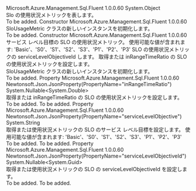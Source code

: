 <Type Name="SloUsageMetric" FullName="Microsoft.Azure.Management.Sql.Fluent.Models.SloUsageMetric">
  <TypeSignature Language="C#" Value="public class SloUsageMetric" />
  <TypeSignature Language="ILAsm" Value=".class public auto ansi beforefieldinit SloUsageMetric extends System.Object" />
  <TypeSignature Language="DocId" Value="T:Microsoft.Azure.Management.Sql.Fluent.Models.SloUsageMetric" />
  <TypeSignature Language="VB.NET" Value="Public Class SloUsageMetric" />
  <TypeSignature Language="F#" Value="type SloUsageMetric = class" />
  <AssemblyInfo>
    <AssemblyName>Microsoft.Azure.Management.Sql.Fluent</AssemblyName>
    <AssemblyVersion>1.0.0.60</AssemblyVersion>
  </AssemblyInfo>
  <Base>
    <BaseTypeName>System.Object</BaseTypeName>
  </Base>
  <Interfaces />
  <Docs>
    <summary>
            Slo の使用状況メトリックを表します。
            </summary>
    <remarks>To be added.</remarks>
  </Docs>
  <Members>
    <Member MemberName=".ctor">
      <MemberSignature Language="C#" Value="public SloUsageMetric ();" />
      <MemberSignature Language="ILAsm" Value=".method public hidebysig specialname rtspecialname instance void .ctor() cil managed" />
      <MemberSignature Language="DocId" Value="M:Microsoft.Azure.Management.Sql.Fluent.Models.SloUsageMetric.#ctor" />
      <MemberSignature Language="VB.NET" Value="Public Sub New ()" />
      <MemberType>Constructor</MemberType>
      <AssemblyInfo>
        <AssemblyName>Microsoft.Azure.Management.Sql.Fluent</AssemblyName>
        <AssemblyVersion>1.0.0.60</AssemblyVersion>
      </AssemblyInfo>
      <Parameters />
      <Docs>
        <summary>
            SloUsageMetric クラスの新しいインスタンスを初期化します。
            </summary>
        <remarks>To be added.</remarks>
      </Docs>
    </Member>
    <Member MemberName=".ctor">
      <MemberSignature Language="C#" Value="public SloUsageMetric (string serviceLevelObjective = null, Nullable&lt;Guid&gt; serviceLevelObjectiveId = null, Nullable&lt;double&gt; inRangeTimeRatio = null);" />
      <MemberSignature Language="ILAsm" Value=".method public hidebysig specialname rtspecialname instance void .ctor(string serviceLevelObjective, valuetype System.Nullable`1&lt;valuetype System.Guid&gt; serviceLevelObjectiveId, valuetype System.Nullable`1&lt;float64&gt; inRangeTimeRatio) cil managed" />
      <MemberSignature Language="DocId" Value="M:Microsoft.Azure.Management.Sql.Fluent.Models.SloUsageMetric.#ctor(System.String,System.Nullable{System.Guid},System.Nullable{System.Double})" />
      <MemberSignature Language="VB.NET" Value="Public Sub New (Optional serviceLevelObjective As String = null, Optional serviceLevelObjectiveId As Nullable(Of Guid) = null, Optional inRangeTimeRatio As Nullable(Of Double) = null)" />
      <MemberSignature Language="F#" Value="new Microsoft.Azure.Management.Sql.Fluent.Models.SloUsageMetric : string * Nullable&lt;Guid&gt; * Nullable&lt;double&gt; -&gt; Microsoft.Azure.Management.Sql.Fluent.Models.SloUsageMetric" Usage="new Microsoft.Azure.Management.Sql.Fluent.Models.SloUsageMetric (serviceLevelObjective, serviceLevelObjectiveId, inRangeTimeRatio)" />
      <MemberType>Constructor</MemberType>
      <AssemblyInfo>
        <AssemblyName>Microsoft.Azure.Management.Sql.Fluent</AssemblyName>
        <AssemblyVersion>1.0.0.60</AssemblyVersion>
      </AssemblyInfo>
      <Parameters>
        <Parameter Name="serviceLevelObjective" Type="System.String" />
        <Parameter Name="serviceLevelObjectiveId" Type="System.Nullable&lt;System.Guid&gt;" />
        <Parameter Name="inRangeTimeRatio" Type="System.Nullable&lt;System.Double&gt;" />
      </Parameters>
      <Docs>
        <param name="serviceLevelObjective">サービス レベル目標の SLO の使用状況メトリック。 使用可能な値が含まれます: 'Basic'、'S0'、'S1'、'S2'、'S3'、'P1'、'P2'、'P3'</param>
        <param name="serviceLevelObjectiveId">SLO の使用状況メトリックの serviceLevelObjectiveId します。</param>
        <param name="inRangeTimeRatio">取得または inRangeTimeRatio の SLO の使用状況メトリックを設定します。</param>
        <summary>
            SloUsageMetric クラスの新しいインスタンスを初期化します。
            </summary>
        <remarks>To be added.</remarks>
      </Docs>
    </Member>
    <Member MemberName="InRangeTimeRatio">
      <MemberSignature Language="C#" Value="public Nullable&lt;double&gt; InRangeTimeRatio { get; set; }" />
      <MemberSignature Language="ILAsm" Value=".property instance valuetype System.Nullable`1&lt;float64&gt; InRangeTimeRatio" />
      <MemberSignature Language="DocId" Value="P:Microsoft.Azure.Management.Sql.Fluent.Models.SloUsageMetric.InRangeTimeRatio" />
      <MemberSignature Language="VB.NET" Value="Public Property InRangeTimeRatio As Nullable(Of Double)" />
      <MemberSignature Language="F#" Value="member this.InRangeTimeRatio : Nullable&lt;double&gt; with get, set" Usage="Microsoft.Azure.Management.Sql.Fluent.Models.SloUsageMetric.InRangeTimeRatio" />
      <MemberType>Property</MemberType>
      <AssemblyInfo>
        <AssemblyName>Microsoft.Azure.Management.Sql.Fluent</AssemblyName>
        <AssemblyVersion>1.0.0.60</AssemblyVersion>
      </AssemblyInfo>
      <Attributes>
        <Attribute>
          <AttributeName>Newtonsoft.Json.JsonProperty(PropertyName="inRangeTimeRatio")</AttributeName>
        </Attribute>
      </Attributes>
      <ReturnValue>
        <ReturnType>System.Nullable&lt;System.Double&gt;</ReturnType>
      </ReturnValue>
      <Docs>
        <summary>
            取得または inRangeTimeRatio の SLO の使用状況メトリックを設定します。
            </summary>
        <value>To be added.</value>
        <remarks>To be added.</remarks>
      </Docs>
    </Member>
    <Member MemberName="ServiceLevelObjective">
      <MemberSignature Language="C#" Value="public string ServiceLevelObjective { get; set; }" />
      <MemberSignature Language="ILAsm" Value=".property instance string ServiceLevelObjective" />
      <MemberSignature Language="DocId" Value="P:Microsoft.Azure.Management.Sql.Fluent.Models.SloUsageMetric.ServiceLevelObjective" />
      <MemberSignature Language="VB.NET" Value="Public Property ServiceLevelObjective As String" />
      <MemberSignature Language="F#" Value="member this.ServiceLevelObjective : string with get, set" Usage="Microsoft.Azure.Management.Sql.Fluent.Models.SloUsageMetric.ServiceLevelObjective" />
      <MemberType>Property</MemberType>
      <AssemblyInfo>
        <AssemblyName>Microsoft.Azure.Management.Sql.Fluent</AssemblyName>
        <AssemblyVersion>1.0.0.60</AssemblyVersion>
      </AssemblyInfo>
      <Attributes>
        <Attribute>
          <AttributeName>Newtonsoft.Json.JsonProperty(PropertyName="serviceLevelObjective")</AttributeName>
        </Attribute>
      </Attributes>
      <ReturnValue>
        <ReturnType>System.String</ReturnType>
      </ReturnValue>
      <Docs>
        <summary>
            取得または使用状況メトリックの SLO のサービス レベル目標を設定します。
            使用可能な値が含まれます: 'Basic'、'S0'、'S1'、'S2'、'S3'、'P1'、'P2'、'P3'
            </summary>
        <value>To be added.</value>
        <remarks>To be added.</remarks>
      </Docs>
    </Member>
    <Member MemberName="ServiceLevelObjectiveId">
      <MemberSignature Language="C#" Value="public Nullable&lt;Guid&gt; ServiceLevelObjectiveId { get; set; }" />
      <MemberSignature Language="ILAsm" Value=".property instance valuetype System.Nullable`1&lt;valuetype System.Guid&gt; ServiceLevelObjectiveId" />
      <MemberSignature Language="DocId" Value="P:Microsoft.Azure.Management.Sql.Fluent.Models.SloUsageMetric.ServiceLevelObjectiveId" />
      <MemberSignature Language="VB.NET" Value="Public Property ServiceLevelObjectiveId As Nullable(Of Guid)" />
      <MemberSignature Language="F#" Value="member this.ServiceLevelObjectiveId : Nullable&lt;Guid&gt; with get, set" Usage="Microsoft.Azure.Management.Sql.Fluent.Models.SloUsageMetric.ServiceLevelObjectiveId" />
      <MemberType>Property</MemberType>
      <AssemblyInfo>
        <AssemblyName>Microsoft.Azure.Management.Sql.Fluent</AssemblyName>
        <AssemblyVersion>1.0.0.60</AssemblyVersion>
      </AssemblyInfo>
      <Attributes>
        <Attribute>
          <AttributeName>Newtonsoft.Json.JsonProperty(PropertyName="serviceLevelObjectiveId")</AttributeName>
        </Attribute>
      </Attributes>
      <ReturnValue>
        <ReturnType>System.Nullable&lt;System.Guid&gt;</ReturnType>
      </ReturnValue>
      <Docs>
        <summary>
            取得または使用状況メトリックの SLO の serviceLevelObjectiveId を設定します。
            </summary>
        <value>To be added.</value>
        <remarks>To be added.</remarks>
      </Docs>
    </Member>
  </Members>
</Type>